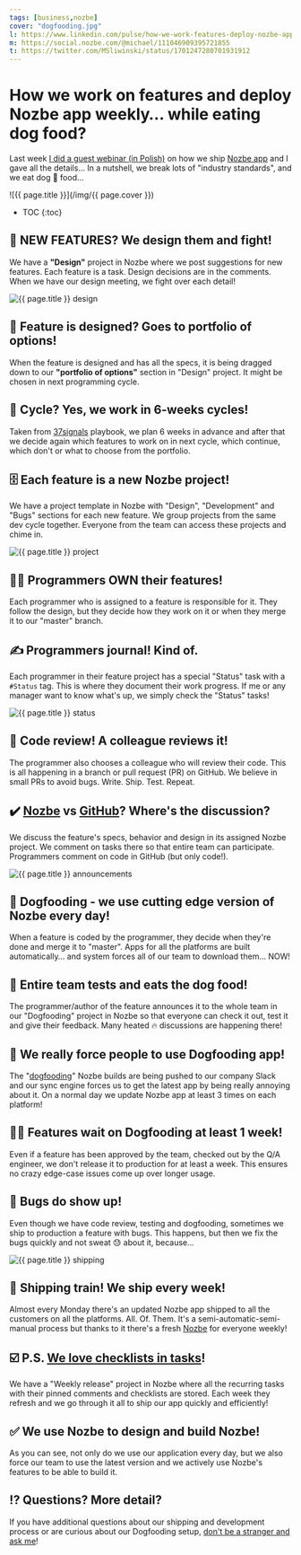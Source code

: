 ```yaml
---
tags: [business,nozbe]
cover: "dogfooding.jpg"
l: https://www.linkedin.com/pulse/how-we-work-features-deploy-nozbe-app-weekly-while-eating-sliwinski
m: https://social.nozbe.com/@michael/111046909395721855
t: https://twitter.com/MSliwinski/status/1701247280701931912
---
```


# How we work on features and deploy Nozbe app weekly… while eating dog food?

Last week [I did a guest webinar (in Polish)](/pl/project-makers/) on how we ship [Nozbe app][n] and I gave all the details… In a nutshell, we break lots of "industry standards", and we eat dog 🐶 food…
<!--More-->

![{{ page.title }}](/img/{{ page.cover }})

* TOC
{:toc}

## 🎉 NEW FEATURES? We design them and fight!

We have a **"Design"** project in Nozbe where we post suggestions for new features. Each feature is a task. Design decisions are in the comments. When we have our design meeting, we fight over each detail!

![{{ page.title }} design](/img/dogfooding-design.jpg)

## 🧐 Feature is designed? Goes to portfolio of options!

When the feature is designed and has all the specs, it is being dragged down to our **"portfolio of options"** section in "Design" project. It might be chosen in next programming cycle.

## 🔁 Cycle? Yes, we work in 6-weeks cycles!

Taken from [37signals](https://basecamp.com/handbook/09-how-we-work) playbook, we plan 6 weeks in advance and after that we decide again which features to work on in next cycle, which continue, which don't or what to choose from the portfolio.

## 🗄️ Each feature is a new Nozbe project!

We have a project template in Nozbe with "Design", "Development" and "Bugs" sections for each new feature. We group projects from the same dev cycle together. Everyone from the team can access these projects and chime in.

![{{ page.title }} project](/img/dogfooding-project.jpg)

## 🧑‍🎨 Programmers OWN their features!

Each programmer who is assigned to a feature is responsible for it. They follow the design, but they decide how they work on it or when they merge it to our "master" branch.

## ✍️ Programmers journal! Kind of.

Each programmer in their feature project has a special "Status" task with a `#Status` tag. This is where they document their work progress. If me or any manager want to know what's up, we simply check the "Status" tasks!

![{{ page.title }} status](/img/dogfooding-status.jpg)

## 🤝 Code review! A colleague reviews it!

The programmer also chooses a colleague who will review their code. This is all happening in a branch or pull request (PR) on GitHub. We believe in small PRs to avoid bugs. Write. Ship. Test. Repeat.

## ✔️ [Nozbe][n] vs [GitHub](https://github.com/Nozbe)? Where's the discussion?

We discuss the feature's specs, behavior and design in its assigned Nozbe project. We comment on tasks there so that entire team can participate. Programmers comment on code in GitHub (but only code!).

![{{ page.title }} announcements](/img/dogfooding-announcements.jpg)

## 🐶 Dogfooding - we use cutting edge version of Nozbe every day!

When a feature is coded by the programmer, they decide when they're done and merge it to "master". Apps for all the platforms are built automatically… and system forces all of our team to download them… NOW!

## 📢 Entire team tests and eats the dog food!

The programmer/author of the feature announces it to the whole team in our "Dogfooding" project in Nozbe so that everyone can check it out, test it and give their feedback. Many heated 🔥 discussions are happening there!

## 🫵 We really force people to use Dogfooding app!

The "[dogfooding](https://en.wikipedia.org/wiki/Eating_your_own_dog_food)" Nozbe builds are being pushed to our company Slack and our sync engine forces us to get the latest app by being really annoying about it. On a normal day we update Nozbe app at least 3 times on each platform!

## 🧘‍♀️ Features wait on Dogfooding at least 1 week!

Even if a feature has been approved by the team, checked out by the Q/A engineer, we don't release it to production for at least a week. This ensures no crazy edge-case issues come up over longer usage.

## 🐞 Bugs do show up!

Even though we have code review, testing and dogfooding, sometimes we ship to production a feature with bugs. This happens, but then we fix the bugs quickly and not sweat 😓 about it, because…

![{{ page.title }} shipping](/img/dogfooding-shipping.jpg)

## 🚂 Shipping train! We ship every week!

Almost every Monday there's an updated Nozbe app shipped to all the customers on all the platforms. All. Of. Them. It's a semi-automatic-semi-manual process but thanks to it there's a fresh [Nozbe][n] for everyone weekly!

## ☑️ P.S. [We love checklists in tasks](https://nozbe.com/tasks?c=michaelteam)!

We have a "Weekly release" project in Nozbe where all the recurring tasks with their pinned comments and checklists are stored. Each week they refresh and we go through it all to ship our app quickly and efficiently!

## ✅ We use Nozbe to design and build Nozbe!

As you can see, not only do we use our application every day, but we also force our team to use the latest version and we actively use Nozbe's features to be able to build it.

## ⁉️ Questions? More detail?

If you have additional questions about our shipping and development process or are curious about our Dogfooding setup, [don't be a stranger and ask me](/contact)!




[n]: https://michael.gratis/nozbe
[np]: https://michael.gratis/nozbepersonal